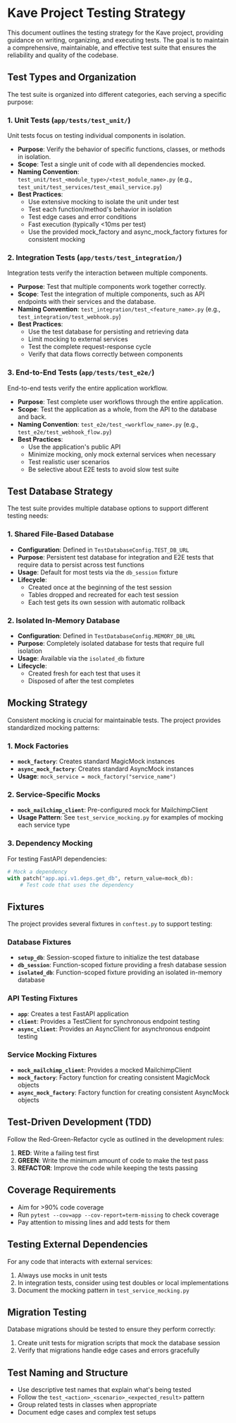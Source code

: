 # Kave Project Testing Strategy

This document outlines the testing strategy for the Kave project, providing guidance on writing, organizing, and executing tests. The goal is to maintain a comprehensive, maintainable, and effective test suite that ensures the reliability and quality of the codebase.

## Test Types and Organization

The test suite is organized into different categories, each serving a specific purpose:

### 1. Unit Tests (`app/tests/test_unit/`)

Unit tests focus on testing individual components in isolation.

- **Purpose**: Verify the behavior of specific functions, classes, or methods in isolation.
- **Scope**: Test a single unit of code with all dependencies mocked.
- **Naming Convention**: `test_unit/test_<module_type>/<test_module_name>.py` (e.g., `test_unit/test_services/test_email_service.py`)
- **Best Practices**:
  - Use extensive mocking to isolate the unit under test
  - Test each function/method's behavior in isolation
  - Test edge cases and error conditions
  - Fast execution (typically <10ms per test)
  - Use the provided mock_factory and async_mock_factory fixtures for consistent mocking

### 2. Integration Tests (`app/tests/test_integration/`)

Integration tests verify the interaction between multiple components.

- **Purpose**: Test that multiple components work together correctly.
- **Scope**: Test the integration of multiple components, such as API endpoints with their services and the database.
- **Naming Convention**: `test_integration/test_<feature_name>.py` (e.g., `test_integration/test_webhook.py`)
- **Best Practices**:
  - Use the test database for persisting and retrieving data
  - Limit mocking to external services
  - Test the complete request-response cycle
  - Verify that data flows correctly between components

### 3. End-to-End Tests (`app/tests/test_e2e/`)

End-to-end tests verify the entire application workflow.

- **Purpose**: Test complete user workflows through the entire application.
- **Scope**: Test the application as a whole, from the API to the database and back.
- **Naming Convention**: `test_e2e/test_<workflow_name>.py` (e.g., `test_e2e/test_webhook_flow.py`)
- **Best Practices**:
  - Use the application's public API
  - Minimize mocking, only mock external services when necessary
  - Test realistic user scenarios
  - Be selective about E2E tests to avoid slow test suite

## Test Database Strategy

The test suite provides multiple database options to support different testing needs:

### 1. Shared File-Based Database

- **Configuration**: Defined in `TestDatabaseConfig.TEST_DB_URL`
- **Purpose**: Persistent test database for integration and E2E tests that require data to persist across test functions
- **Usage**: Default for most tests via the `db_session` fixture
- **Lifecycle**:
  - Created once at the beginning of the test session
  - Tables dropped and recreated for each test session
  - Each test gets its own session with automatic rollback

### 2. Isolated In-Memory Database

- **Configuration**: Defined in `TestDatabaseConfig.MEMORY_DB_URL`
- **Purpose**: Completely isolated database for tests that require full isolation
- **Usage**: Available via the `isolated_db` fixture
- **Lifecycle**:
  - Created fresh for each test that uses it
  - Disposed of after the test completes

## Mocking Strategy

Consistent mocking is crucial for maintainable tests. The project provides standardized mocking patterns:

### 1. Mock Factories

- **`mock_factory`**: Creates standard MagicMock instances
- **`async_mock_factory`**: Creates standard AsyncMock instances
- **Usage**: `mock_service = mock_factory("service_name")`

### 2. Service-Specific Mocks

- **`mock_mailchimp_client`**: Pre-configured mock for MailchimpClient
- **Usage Pattern**: See `test_service_mocking.py` for examples of mocking each service type

### 3. Dependency Mocking

For testing FastAPI dependencies:

```python
# Mock a dependency
with patch("app.api.v1.deps.get_db", return_value=mock_db):
    # Test code that uses the dependency
```

## Fixtures

The project provides several fixtures in `conftest.py` to support testing:

### Database Fixtures

- **`setup_db`**: Session-scoped fixture to initialize the test database
- **`db_session`**: Function-scoped fixture providing a fresh database session
- **`isolated_db`**: Function-scoped fixture providing an isolated in-memory database

### API Testing Fixtures

- **`app`**: Creates a test FastAPI application
- **`client`**: Provides a TestClient for synchronous endpoint testing
- **`async_client`**: Provides an AsyncClient for asynchronous endpoint testing

### Service Mocking Fixtures

- **`mock_mailchimp_client`**: Provides a mocked MailchimpClient
- **`mock_factory`**: Factory function for creating consistent MagicMock objects
- **`async_mock_factory`**: Factory function for creating consistent AsyncMock objects

## Test-Driven Development (TDD)

Follow the Red-Green-Refactor cycle as outlined in the development rules:

1. **RED**: Write a failing test first
2. **GREEN**: Write the minimum amount of code to make the test pass
3. **REFACTOR**: Improve the code while keeping the tests passing

## Coverage Requirements

- Aim for >90% code coverage
- Run `pytest --cov=app --cov-report=term-missing` to check coverage
- Pay attention to missing lines and add tests for them

## Testing External Dependencies

For any code that interacts with external services:

1. Always use mocks in unit tests
2. In integration tests, consider using test doubles or local implementations
3. Document the mocking pattern in `test_service_mocking.py`

## Migration Testing

Database migrations should be tested to ensure they perform correctly:

1. Create unit tests for migration scripts that mock the database session
2. Verify that migrations handle edge cases and errors gracefully

## Test Naming and Structure

- Use descriptive test names that explain what's being tested
- Follow the `test_<action>_<scenario>_<expected_result>` pattern
- Group related tests in classes when appropriate
- Document edge cases and complex test setups 